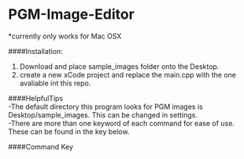 # PGM-Image-Editor
*currently only works for Mac OSX


####Installation:  
1. Download and place sample_images folder onto the Desktop.  
2. create a new xCode project and replace the main.cpp with the one avaliable int this repo.  



####HelpfulTips  
-The default directory this program looks for PGM images is Desktop/sample_images. This can be changed in settings.  
-There are more than one keyword of each command for ease of use. These can be found in the key below.  


####Command Key
